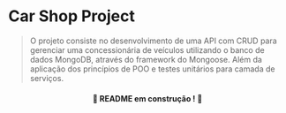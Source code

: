 # Car Shop Project
> O projeto consiste no desenvolvimento de uma API com CRUD para gerenciar uma concessionária de veículos utilizando o banco de dados MongoDB, através do framework do Mongoose. Além da aplicação dos princípios de POO e testes unitários para camada de serviços.

#### <p align="center"> :construction: README em construção ! :construction: </p>
